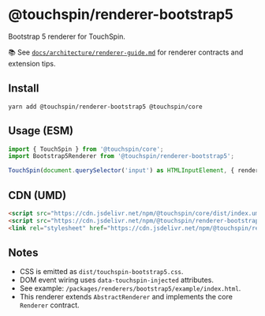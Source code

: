 @touchspin/renderer-bootstrap5
==============================

Bootstrap 5 renderer for TouchSpin.

📚 See [`docs/architecture/renderer-guide.md`](../../../docs/architecture/renderer-guide.md) for renderer contracts and extension tips.

## Install

```
yarn add @touchspin/renderer-bootstrap5 @touchspin/core
```

## Usage (ESM)

```ts
import { TouchSpin } from '@touchspin/core';
import Bootstrap5Renderer from '@touchspin/renderer-bootstrap5';

TouchSpin(document.querySelector('input') as HTMLInputElement, { renderer: Bootstrap5Renderer });
```

## CDN (UMD)

```html
<script src="https://cdn.jsdelivr.net/npm/@touchspin/core/dist/index.umd.js"></script>
<script src="https://cdn.jsdelivr.net/npm/@touchspin/renderer-bootstrap5/dist/index.umd.js"></script>
<link rel="stylesheet" href="https://cdn.jsdelivr.net/npm/@touchspin/renderer-bootstrap5/dist/touchspin-bootstrap5.css" />
```

## Notes
- CSS is emitted as `dist/touchspin-bootstrap5.css`.
- DOM event wiring uses `data-touchspin-injected` attributes.
- See example: `/packages/renderers/bootstrap5/example/index.html`.
 - This renderer extends `AbstractRenderer` and implements the core `Renderer` contract.
